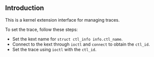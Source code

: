 ## Introduction

This is a kernel extension interface for managing traces.

To set the trace, follow these steps:

- Set the kext name for `struct ctl_info info.ctl_name`.
- Connect to the kext through `ioctl` and `connect` to obtain the `ctl_id`.
- Set the trace using `ioctl` with the `ctl_id`.